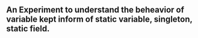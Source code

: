 ## An Experiment to understand the beheavior of variable kept inform of static variable, singleton, static field.  
